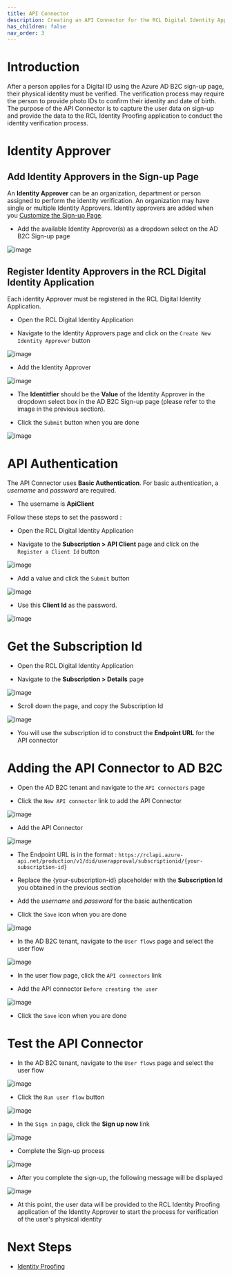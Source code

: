 ```yaml
---
title: API Connector
description: Creating an API Connector for the RCL Digital Identity Application.
has_children: false
nav_order: 3
---
```


# Introduction

After a person applies for a Digital ID using the Azure AD B2C sign-up page, their physical identity must be verified. The verification process may require the person to provide photo IDs to confirm their identity and date of birth. The purpose of the API Connector is to capture the user data on sign-up and provide the data to the RCL Identity Proofing application to conduct the identity verification process.

# Identity Approver

## Add Identity Approvers in the Sign-up Page

An **Identity Approver** can be an organization, department or person assigned to perform the identity verification. An organization may have single or multiple Identity Approvers. Identity approvers are added when you [Customize the Sign-up Page](./aadb2c.md/#customize-the-sign-up-page).

- Add the available Identity Approver(s) as a dropdown select on the AD B2C Sign-up page

![image](/images/aadb2c/signup-layout6.png)

## Register Identity Approvers in the RCL Digital Identity Application

Each identity Approver must be registered in the RCL Digital Identity Application.

- Open the RCL Digital Identity Application

- Navigate to the Identity Approvers page and click on the ``Create New Identity Approver`` button

![image](/images/apiconnector/identityapprover-create.png)

- Add the Identity Approver

![image](/images/apiconnector/identityapprover-create2.png)

- The **Identitfier** should be the **Value** of the Identity Approver in the dropdown select box in the AD B2C Sign-up page (please refer to the image in the previous section).

- Click the ``Submit`` button when you are done

![image](/images/apiconnector/identityapprover-create3.png)

# API Authentication

The API Connector uses **Basic Authentication**. For basic authentication, a *username* and *password* are required. 

- The username is **ApiClient**

Follow these steps to set the password :

- Open the RCL Digital Identity Application

- Navigate to the **Subscription > API Client** page and click on the ``Register a Client Id`` button

![image](/images/apiconnector/identityapprover-create4.png)

- Add a value and click the ``Submit`` button

![image](/images/apiconnector/identityapprover-create5.png)

- Use this **Client Id** as the password.

![image](/images/apiconnector/identityapprover-create6.png)

# Get the Subscription Id

- Open the RCL Digital Identity Application

- Navigate to the **Subscription > Details** page 

![image](/images/apiconnector/subscription.png)

- Scroll down the page, and copy the Subscription Id

![image](/images/apiconnector/subscription2.png)

- You will use the subscription id to construct the **Endpoint URL** for the API connector


# Adding the API Connector to AD B2C

- Open the AD B2C tenant and navigate to the ``API connectors`` page

- Click the ``New API connector`` link to add the API Connector

![image](/images/apiconnector/apiconnector-add.png)

- Add the API Connector

![image](/images/apiconnector/apiconnector-add2.png)

- The Endpoint URL is in the format : ``https://rclapi.azure-api.net/production/v1/did/userapproval/subscriptionid/{your-subscription-id}``

- Replace the {your-subscription-id} placeholder with the **Subscription Id** you obtained in the previous section

- Add the *username* and *password* for the basic authentication

- Click the ``Save`` icon when you are done

![image](/images/apiconnector/apiconnector-add3.png)

- In the AD B2C tenant, navigate to the ``User flows`` page and select the user flow

![image](/images/apiconnector/test.png)

- In the user flow page, click the ``API connectors`` link

- Add the API connector ``Before creating the user``

![image](/images/apiconnector/apiconnector-add4.png)

- Click the ``Save`` icon when you are done

# Test the API Connector

- In the AD B2C tenant, navigate to the ``User flows`` page and select the user flow

![image](/images/apiconnector/test.png)

- Click the ``Run user flow`` button

![image](/images/apiconnector/test2.png)

- In the ``Sign in`` page, click the **Sign up now** link

![image](/images/aadb2c/signup-layout4.png)

- Complete the Sign-up process

![image](/images/aadb2c/signup-layout5.png)

- After you complete the sign-up, the following message will be displayed 

![image](/images/apiconnector/test3.png)

- At this point, the user data will be provided to the RCL Identity Proofing application of the Identity Approver to start the process for verification of the user's physical identity

# Next Steps

- [Identity Proofing]()

